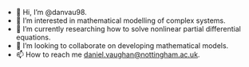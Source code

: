 - 👋 Hi, I’m @danvau98.
- 👀 I’m interested in mathematical modelling of complex systems. 
- 🌱 I’m currently researching how to solve nonlinear partial differential equations.
- 💞️ I’m looking to collaborate on developing mathematical models.
- 📫 How to reach me daniel.vaughan@nottingham.ac.uk.

<!---
danvau98/danvau98 is a ✨ special ✨ repository because its `README.md` (this file) appears on your GitHub profile.
You can click the Preview link to take a look at your changes.
--->
